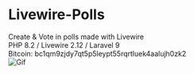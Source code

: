 # Livewire-Polls
Create &amp; Vote in polls made with Livewire
<br>
PHP 8.2 / Livewire 2.12 / Laravel 9
<br>
Bitcoin: bc1qm9zjdy7qt5p5leypt55rqrtluek4aalujh0zk2 
<br>
![Gif](https://i.imgur.com/C1aDJBs.gif)

